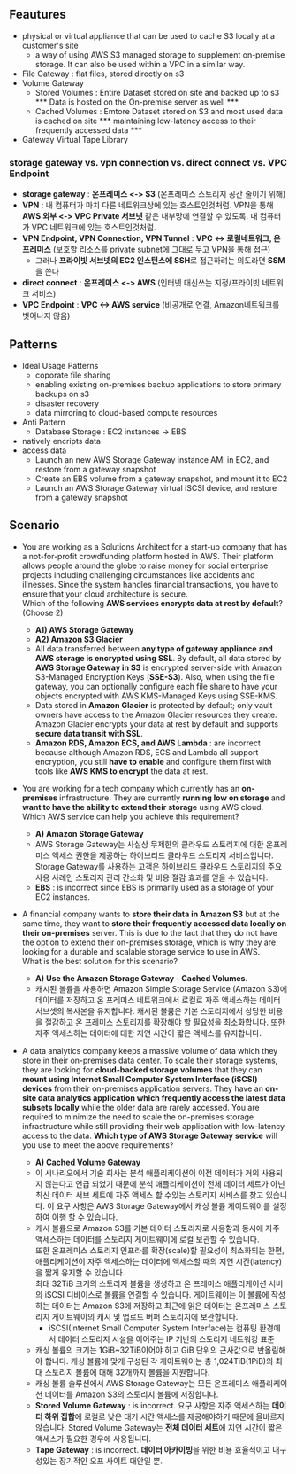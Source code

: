 ## Feautures 
- physical or virtual appliance that can be used to cache S3 locally at a customer's site
  - a way of using AWS S3 managed storage to supplement on-premise storage. It can also be used within a VPC in a similar way.
- File Gateway : flat files, stored directly on s3 
- Volume Gateway 
  - Stored Volumes : Entire Dataset stored on site and backed up to s3  
    *** Data is hosted on the On-premise server as well ***
  - Cached Volumes : Emtore Dataset stored on S3 and most used data is cached on site 
    ***  maintaining low-latency access to their frequently accessed data ***
- Gateway Virtual Tape Library 
### storage gateway vs. vpn connection vs. direct connect vs. VPC Endpoint
- **storage gateway** : **온프레미스 <-> S3** (온프레미스 스토리지 공간 줄이기 위해)
- **VPN** : 내 컴퓨터가 마치 다른 네트워크상에 있는 호스트인것처럼. VPN을 통해 **AWS 외부 <-> VPC Private 서브넷** 같은 내부망에 연결할 수 있도록. 내 컴퓨터가 VPC 네트워크에 있는 호스트인것처럼. 
- **VPN Endpoint, VPN Connection, VPN Tunnel** : **VPC <-> 로컬네트워크, 온프레미스** (보호할 리소스를 private subnet에 그대로 두고 VPN을 통해 접근)
  - 그러나 **프라이빗 서브넷의 EC2 인스턴스에 SSH**로 접근하려는 의도라면 **SSM**을 쓴다
- **direct connect** : **온프레미스 <-> AWS** (인터넷 대신쓰는 지정/프라이빗 네트워크 서비스)
- **VPC Endpoint** : **VPC <-> AWS service** (비공개로 연결, Amazon네트워크를 벗어나지 않음)

## Patterns
- Ideal Usage Patterns 
  - coporate file sharing
  - enabling existing on-premises backup applications to store primary backups on s3 
  - disaster recovery 
  - data mirroring to cloud-based compute resources 
- Anti Pattern
  - Database Storage : EC2 instances -> EBS 
- natively encripts data
- access data
  - Launch an new AWS Storage Gateway instance AMI in EC2, and restore from a gateway snapshot 
  - Create an EBS volume from a gateway snapshot, and mount it to EC2
  - Launch an AWS Storage Gateway virtual iSCSI device, and restore from a gateway snapshot
  
## Scenario
- You are working as a Solutions Architect for a start-up company that has a not-for-profit crowdfunding platform hosted in AWS. Their platform allows people around the globe to raise money for social enterprise projects including challenging circumstances like accidents and illnesses. Since the system handles financial transactions, you have to ensure that your cloud architecture is secure.    
Which of the following **AWS services encrypts data at rest by default**? (Choose 2)
  - **A1) AWS Storage Gateway**
  - **A2) Amazon S3 Glacier**
  - All data transferred between **any type of gateway appliance and AWS storage is encrypted using SSL**. By default, all data stored by **AWS Storage Gateway in S3** is encrypted server-side with Amazon S3-Managed Encryption Keys (**SSE-S3**). Also, when using the file gateway, you can optionally configure each file share to have your objects encrypted with AWS KMS-Managed Keys using SSE-KMS.
  - Data stored in **Amazon Glacier** is protected by default; only vault owners have access to the Amazon Glacier resources they create. Amazon Glacier encrypts your data at rest by default and supports **secure data transit with SSL**.
  - **Amazon RDS, Amazon ECS, and AWS Lambda** :  are incorrect because although Amazon RDS, ECS and Lambda all support encryption, you still **have to enable** and configure them first with tools like **AWS KMS to encrypt** the data at rest.

- You are working for a tech company which currently has an **on-premises** infrastructure. They are currently **running low on storage** and **want to have the ability to extend their storage** using AWS cloud.    
Which AWS service can help you achieve this requirement?
  - **A) Amazon Storage Gateway**
  - AWS Storage Gateway는 사실상 무제한의 클라우드 스토리지에 대한 온프레미스 액세스 권한을 제공하는 하이브리드 클라우드 스토리지 서비스입니다. Storage Gateway를 사용하는 고객은 하이브리드 클라우드 스토리지의 주요 사용 사례인 스토리지 관리 간소화 및 비용 절감 효과를 얻을 수 있습니다. 
  - **EBS** :  is incorrect since EBS is primarily used as a storage of your EC2 instances.

- A financial company wants to **store their data in Amazon S3** but at the same time, they want to **store their frequently accessed data locally on their on-premises** server. This is due to the fact that they do not have the option to extend their on-premises storage, which is why they are looking for a durable and scalable storage service to use in AWS.        
What is the best solution for this scenario?
  - **A) Use the Amazon Storage Gateway - Cached Volumes.**
  - 캐시된 볼륨을 사용하면 Amazon Simple Storage Service (Amazon S3)에 데이터를 저장하고 온 프레미스 네트워크에서 로컬로 자주 액세스하는 데이터 서브셋의 복사본을 유지합니다. 캐시된 볼륨은 기본 스토리지에서 상당한 비용을 절감하고 온 프레미스 스토리지를 확장해야 할 필요성을 최소화합니다. 또한 자주 액세스하는 데이터에 대한 지연 시간이 짧은 액세스를 유지합니다. 

- A data analytics company keeps a massive volume of data which they store in their on-premises data center. To scale their storage systems, they are looking for **cloud-backed storage volumes** that they can **mount using Internet Small Computer System Interface (iSCSI) devices** from their on-premises application servers. They have an **on-site data analytics application which frequently access the latest data subsets locally** while the older data are rarely accessed. You are required to minimize the need to scale the on-premises storage infrastructure while still providing their web application with low-latency access to the data.
**Which type of AWS Storage Gateway service** will you use to meet the above requirements?
  - **A) Cached Volume Gateway**
  - 이 시나리오에서 기술 회사는 분석 애플리케이션이 이전 데이터가 거의 사용되지 않는다고 언급 되었기 때문에 분석 애플리케이션이 전체 데이터 세트가 아닌 최신 데이터 서브 세트에 자주 액세스 할 수있는 스토리지 서비스를 찾고 있습니다. 이 요구 사항은 AWS Storage Gateway에서 캐싱 볼륨 게이트웨이를 설정하여 이행 할 수 있습니다.
  - 캐시 볼륨으로 Amazon S3를 기본 데이터 스토리지로 사용함과 동시에 자주 액세스하는 데이터를 스토리지 게이트웨이에 로컬 보관할 수 있습니다.    
  또한 온프레미스 스토리지 인프라를 확장(scale)할 필요성이 최소화되는 한편, 애플리케이션이 자주 액세스하는 데이터에 액세스할 때의 지연 시간(latency)을 짧게 유지할 수 있습니다.     
  최대 32TiB 크기의 스토리지 볼륨을 생성하고 온 프레미스 애플리케이션 서버의 iSCSI 디바이스로 볼륨을 연결할 수 있습니다. 게이트웨이는 이 볼륨에 작성하는 데이터는 Amazon S3에 저장하고 최근에 읽은 데이터는 온프레미스 스토리지 게이트웨이의 캐시 및 업로드 버퍼 스토리지에 보관합니다.
    - iSCSI(Internet Small Computer System Interface)는 컴퓨팅 환경에서 데이터 스토리지 시설을 이어주는 IP 기반의 스토리지 네트워킹 표준
  - 캐싱 볼륨의 크기는 1GiB~32TiB이어야 하고 GiB 단위의 근사값으로 반올림해야 합니다. 캐싱 볼륨에 맞게 구성된 각 게이트웨이는 총 1,024TiB(1PiB)의 최대 스토리지 볼륨에 대해 32개까지 볼륨을 지원합니다.
  - 캐싱 볼륨 솔루션에서 AWS Storage Gateway는 모든 온프레미스 애플리케이션 데이터를 Amazon S3의 스토리지 볼륨에 저장합니다.
  - **Stored Volume Gateway** : is incorrect. 요구 사항은 자주 액세스하는 **데이터 하위 집합**에 로컬로 낮은 대기 시간 액세스를 제공해야하기 때문에 올바르지 않습니다. Stored Volume Gateway는 **전체 데이터 세트**에 지연 시간이 짧은 액세스가 필요한 경우에 사용됩니다.
  - **Tape Gateway** : is incorrect. **데이터 아카이빙**을 위한 비용 효율적이고 내구성있는 장기적인 오프 사이트 대안일 뿐.
